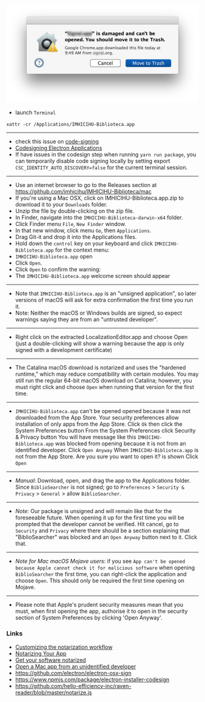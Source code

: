 ![](images/2480692657-trasher.jpg)
* launch `Terminal`
```
xattr -cr /Applications/IMHICIHU-Biblioteca.app
```
---------
* check this issue on [code-signing](https://github.com/electron/electron/issues/20027)
* [Codesigning Electron Applications](http://jbavari.github.io/blog/2015/08/14/codesigning-electron-applications/)
* If have issues in the codesign step when running `yarn run package`, you can temporarily disable code signing locally by setting export `CSC_IDENTITY_AUTO_DISCOVERY=false` for the current terminal session.
---------
* Use an internet browser to go to the Releases section at https://github.com/imhicihu/IMHICIHU-Biblioteca/mac
* If you're using a Mac OSX, click on IMHICIHU-Biblioteca.app.zip to download it to your `Downloads` folder.
* Unzip the file by double-clicking on the zip file.
* In Finder, navigate into the `IMHICIHU-Biblioteca-darwin-x64` folder.
* Click Finder menu `File`, `New Finder` window.
* In that new window, click menu `Go`, then `Applications`.
* Drag Git-it and drop it into the Applications files.
* Hold down the `control` key on your keyboard and click `IMHICIHU-Biblioteca.app` for the context menu:
* `IMHICIHU-Biblioteca.app` open
* Click `Open`.
* Click `Open` to confirm the warning:
* The `IMHICIHU-Biblioteca.app` welcome screen should appear
---------
* Note that `IMHICIHU-Biblioteca.app` is an "unsigned application", so later versions of macOS will ask for extra confirmation the first time you run it.
* Note: Neither the macOS or Windows builds are signed, so expect warnings saying they are from an "untrusted developer".
---------
* Right click on the extracted LocalizationEditor.app and choose Open (just a double-clicking will show a warning because the app is only signed with a development certificate)
---------
* The Catalina macOS download is notarized and uses the "hardened runtime," which may reduce compatibility with certain modules. You may still run the regular 64-bit macOS download on Catalina; however, you must right click and choose `Open` when running that version for the first time.

---------
* `IMHICIHU-Biblioteca.app` can't be opened opened  because it was not downloaded from the App Store.
Your security preferences allow installation of only apps from the App Store.
Click `Ok` then click the System Preferences button
From the System Preferences click Security & Privacy button
You will have message like this
`IMHICIHU-Biblioteca.app` was blocked from opening because it is not from an identified developer.
Click `Open Anyway`
When `IMHICIHU-Biblioteca.app` is not from the App Store. Are you sure you want to open it? is shown
Click `Open`
---------
* _Manual_:
Download, open, and drag the app to the Applications folder.
Since `BiblioSearcher` is not signed; go to `Preferences` > `Security & Privacy` > `General` > allow `BiblioSearcher`.
---------
* _Note_: 
Our package is unsigned and will remain like that for the foreseeable future.
When opening it up for the first time you will be prompted that the developer cannot be verified.
Hit cancel, go to `Security` and `Privacy` where there should be a section explaining that "BiblioSearcher" was blocked and an `Open Anyway` button next to it. Click that.
---------
* _Note for Mac macOS Mojave users_: if you see `App can't be opened because Apple cannot check it for malicious software` when opening `BiblioSearcher` the first time, you can right-click the application and choose `Open`. This should only be required the first time opening on Mojave.
---------
* Please note that Apple's prudent security measures mean that you must, when first opening the app, authorise it to open in the security section of System Preferences by clicking 'Open Anyway'.

### Links
* [Customizing the notarization workflow](https://developer.apple.com/documentation/security/notarizing_macos_software_before_distribution/customizing_the_notarization_workflow)
* [Notarizing Your App](https://samuelmeuli.com/blog/2019-12-28-notarizing-your-electron-app/)
* [Get your software notarized](https://developer.apple.com/developer-id/)
* [Open a Mac app from an unidentified developer](https://support.apple.com/guide/mac-help/open-a-mac-app-from-an-unidentified-developer-mh40616/mac)
* https://github.com/electron/electron-osx-sign
* https://www.npmjs.com/package/electron-installer-codesign
* https://github.com/hello-efficiency-inc/raven-reader/blob/master/notarize.js
